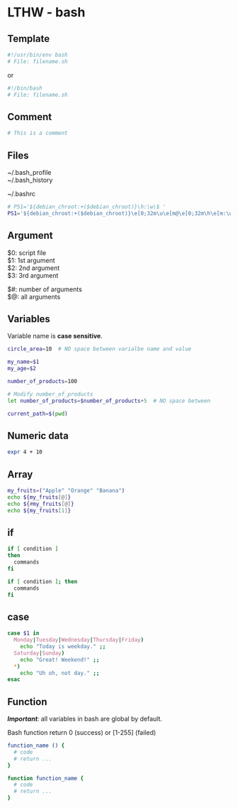 # LTHW - bash

## Template
```bash
#!/usr/bin/env bash
# File: filename.sh
```
or
```bash
#!/bin/bash
# File: filename.sh
```

## Comment
```bash
# This is a comment
```

## Files

~/.bash_profile  
~/.bash_history  

~/.bashrc  
```bash
# PS1='${debian_chroot:+($debian_chroot)}\h:\w\$ '
PS1='${debian_chroot:+($debian_chroot)}\e[0;32m\u\e[m@\e[0;32m\h\e[m:\w\$ '
```

## Argument
$0: script file  
$1: 1st argument  
$2: 2nd argument  
$3: 3rd argument  

$#: number of arguments  
$@: all arguments  

## Variables

Variable name is **case sensitive**.

```bash
circle_area=10  # NO space between varialbe name and value

my_name=$1
my_age=$2

number_of_products=100

# Modify number_of_products
let number_of_products=$number_of_products+5  # NO space between
```

```bash
current_path=$(pwd)
```


## Numeric data
```bash
expr 4 + 10
```

## Array
```bash
my_fruits=("Apple" "Orange" "Banana")
echo ${my_fruits[@]}
echo ${#my_fruits[@]}
echo ${my_fruits[1]}
```

## if
```bash
if [ condition ]
then
  commands
fi
```

```bash
if [ condition ]; then
  commands
fi
```

## case
```bash
case $1 in
  Monday|Tuesday|Wednesday|Thursday|Friday)
    echo "Today is weekday." ;;
  Saturday|Sunday)
    echo "Great! Weekend!" ;;
  *)
    echo "Uh oh, not day." ;;
esac
```

## Function

***Important***: all variables in bash are global by default.

Bash function return 0 (success) or [1-255] (failed)


```bash
function_name () {
  # code
  # return ...
}
```

```bash
function function_name {
  # code
  # return ...
}
```
